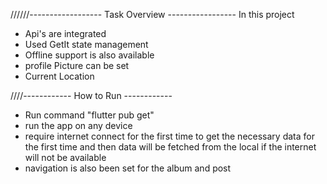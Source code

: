//////------------------ Task Overview -----------------
In this project 
 - Api's are integrated
 - Used GetIt state management
 - Offline support is also available
 - profile Picture can be set
 - Current Location 

////------------ How to Run ------------
 - Run command "flutter pub get"
 - run the app on any device
 - require internet connect for the first time to get the necessary data for the first time and then data will be fetched from the local if the internet will not be available
 - navigation is also been set for the album and post  
